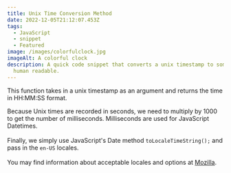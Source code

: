 ```yaml
---
title: Unix Time Conversion Method
date: 2022-12-05T21:12:07.453Z
tags:
  - JavaScript
  - snippet
  - Featured
image: /images/colorfulclock.jpg
imageAlt: A colorful clock
description: A quick code snippet that converts a unix timestamp to something
  human readable.
---
```

T﻿his function takes in a unix timestamp as an argument and returns the time in HH:MM:SS format.

<script src="https://gist.github.com/RayLThomas/bfcb933422e5c7bd16aea6f87330e87f.js"></script>

B﻿ecause Unix times are recorded in seconds, we need to multiply by 1000 to get the number of milliseconds. Milliseconds are used for JavaScript Datetimes.\
\
F﻿inally, we simply use JavaScript's Date method `toLocaleTimeString();` and pass in the `en-US` locales.\
\
Y﻿ou may find information about acceptable locales and options at [Mozilla](https://developer.mozilla.org/en-US/docs/Web/JavaScript/Reference/Global_Objects/Intl/DateTimeFormat/DateTimeFormat).